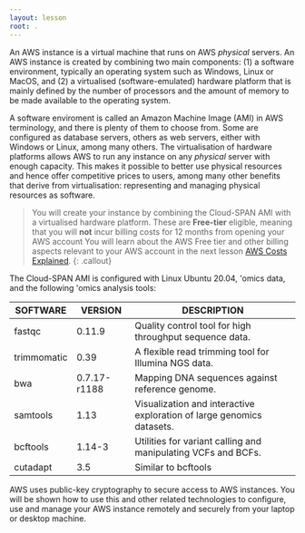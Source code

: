 ```yaml
---
layout: lesson
root: .
---
```

An AWS instance is a virtual machine that runs on AWS *physical* servers. An AWS instance is created by combining two main components: (1) a software environment, typically an operating system such as Windows, Linux or MacOS, and (2) a virtualised (software-emulated) hardware platform that is mainly defined by the number of processors and the amount of memory to be made available to the operating system.  

A software enviroment is called an Amazon Machine Image (AMI) in AWS terminology, and there is plenty of them to choose from. Some are configured as database servers, others as web servers, either with Windows or Linux, among many others. The virtualisation of hardware platforms allows AWS to run any instance on any *physical* server with enough capacity. This makes it possible to better use physical resources and hence offer competitive prices to users, among many other benefits that derive from virtualisation: representing and managing physical resources as software.

 
> You will create your instance by combining the Cloud-SPAN AMI with a virtualised hardware platform. These are **Free-tier** eligible, meaning that you will **not** incur billing costs for 12 months from opening your AWS account
> You will learn about the AWS Free tier and other billing aspects relevant to your AWS account in the next lesson [AWS Costs Explained](https://cloud-span.github.io/create-aws-instance-3-costs-explained/). 
{: .callout}


The Cloud-SPAN AMI is configured with Linux Ubuntu 20.04, 'omics data, and the following 'omics analysis tools:

|SOFTWARE       |VERSION      |   DESCRIPTION|
|---------------|-------------|---------------|
| fastqc       | 0.11.9      |    Quality control tool for high throughput sequence data.|
| trimmomatic  | 0.39          |  A flexible read trimming tool for Illumina NGS data.|
| bwa          | 0.7.17-r1188  |  Mapping DNA sequences against reference genome.|
| samtools     | 1.13          |  Visualization and interactive exploration of large genomics datasets.|
| bcftools      |1.14-3        |  Utilities for variant calling and manipulating VCFs and BCFs.|
| cutadapt     | 3.5           |  Similar to bcftools|

AWS uses public-key cryptography to secure access to AWS instances. You will be shown how to use this and other related technologies to configure, use and manage your AWS instance remotely and securely from your laptop or desktop machine.
